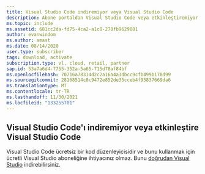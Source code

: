 ```yaml
---
title: Visual Studio Code indiremiyor veya Visual Studio Code
description: Abone portaldan Visual Studio Code veya etkinleştiremiyor
ms.topic: include
ms.assetid: 681cc2da-fd75-4ca2-a1c8-278fb9629881
author: evanwindom
ms.author: amast
ms.date: 08/14/2020
user.type: subscriber
tags: download, activate
subscription.type: vl, cloud, retail, partner
sap.id: 53a7a6d4-7755-352a-5a65-715d78af84bf
ms.openlocfilehash: 70716a78314d2c2a16a4a3dbcc9cfb499b178d99
ms.sourcegitcommit: 28168514c0c9472e852de35cceb4f95837669da6
ms.translationtype: MT
ms.contentlocale: tr-TR
ms.lasthandoff: 11/30/2021
ms.locfileid: "133255701"
---
```

## <a name="im-unable-to-download-or-activate-visual-studio-code"></a>Visual Studio Code'ı indiremiyor veya etkinleştire Visual Studio Code

Visual Studio Code ücretsiz bir kod düzenleyicisidir ve bunu kullanmak için ücretli Visual Studio aboneliğine ihtiyacınız olmaz. Bunu [doğrudan Visual Studio](https://code.visualstudio.com/download) indirebilirsiniz.